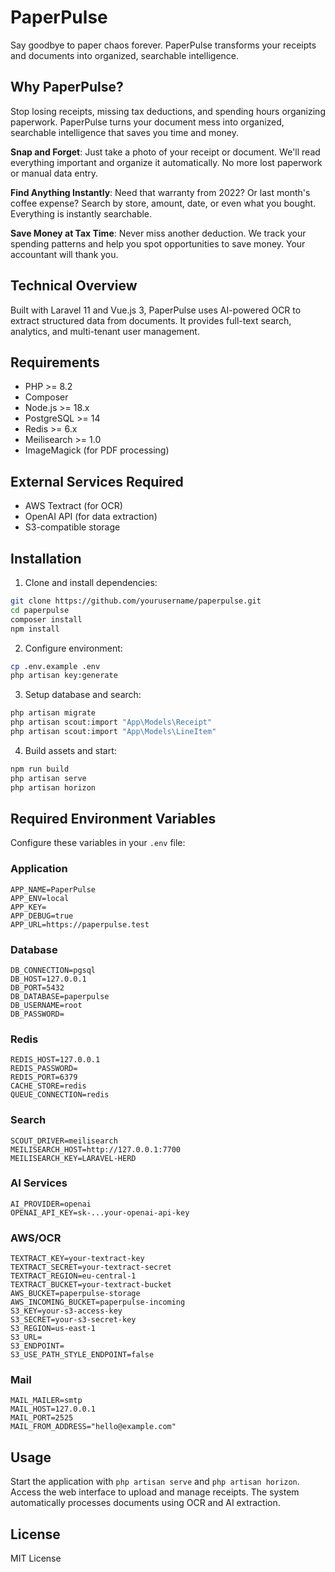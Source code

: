 # PaperPulse

Say goodbye to paper chaos forever. PaperPulse transforms your receipts and documents into organized, searchable intelligence.

## Why PaperPulse?

Stop losing receipts, missing tax deductions, and spending hours organizing paperwork. PaperPulse turns your document mess into organized, searchable intelligence that saves you time and money.

**Snap and Forget**: Just take a photo of your receipt or document. We'll read everything important and organize it automatically. No more lost paperwork or manual data entry.

**Find Anything Instantly**: Need that warranty from 2022? Or last month's coffee expense? Search by store, amount, date, or even what you bought. Everything is instantly searchable.

**Save Money at Tax Time**: Never miss another deduction. We track your spending patterns and help you spot opportunities to save money. Your accountant will thank you.

## Technical Overview

Built with Laravel 11 and Vue.js 3, PaperPulse uses AI-powered OCR to extract structured data from documents. It provides full-text search, analytics, and multi-tenant user management.

## Requirements

- PHP >= 8.2
- Composer
- Node.js >= 18.x
- PostgreSQL >= 14
- Redis >= 6.x
- Meilisearch >= 1.0
- ImageMagick (for PDF processing)

## External Services Required

- AWS Textract (for OCR)
- OpenAI API (for data extraction)
- S3-compatible storage

## Installation

1. Clone and install dependencies:
```bash
git clone https://github.com/yourusername/paperpulse.git
cd paperpulse
composer install
npm install
```

2. Configure environment:
```bash
cp .env.example .env
php artisan key:generate
```

3. Setup database and search:
```bash
php artisan migrate
php artisan scout:import "App\Models\Receipt"
php artisan scout:import "App\Models\LineItem"
```

4. Build assets and start:
```bash
npm run build
php artisan serve
php artisan horizon
```

## Required Environment Variables

Configure these variables in your `.env` file:

### Application
```
APP_NAME=PaperPulse
APP_ENV=local
APP_KEY=
APP_DEBUG=true
APP_URL=https://paperpulse.test
```

### Database
```
DB_CONNECTION=pgsql
DB_HOST=127.0.0.1
DB_PORT=5432
DB_DATABASE=paperpulse
DB_USERNAME=root
DB_PASSWORD=
```

### Redis
```
REDIS_HOST=127.0.0.1
REDIS_PASSWORD=
REDIS_PORT=6379
CACHE_STORE=redis
QUEUE_CONNECTION=redis
```

### Search
```
SCOUT_DRIVER=meilisearch
MEILISEARCH_HOST=http://127.0.0.1:7700
MEILISEARCH_KEY=LARAVEL-HERD
```

### AI Services
```
AI_PROVIDER=openai
OPENAI_API_KEY=sk-...your-openai-api-key
```

### AWS/OCR
```
TEXTRACT_KEY=your-textract-key
TEXTRACT_SECRET=your-textract-secret
TEXTRACT_REGION=eu-central-1
TEXTRACT_BUCKET=your-textract-bucket
AWS_BUCKET=paperpulse-storage
AWS_INCOMING_BUCKET=paperpulse-incoming
S3_KEY=your-s3-access-key
S3_SECRET=your-s3-secret-key
S3_REGION=us-east-1
S3_URL=
S3_ENDPOINT=
S3_USE_PATH_STYLE_ENDPOINT=false
```

### Mail
```
MAIL_MAILER=smtp
MAIL_HOST=127.0.0.1
MAIL_PORT=2525
MAIL_FROM_ADDRESS="hello@example.com"
```

## Usage

Start the application with `php artisan serve` and `php artisan horizon`. Access the web interface to upload and manage receipts. The system automatically processes documents using OCR and AI extraction.

## License

MIT License
